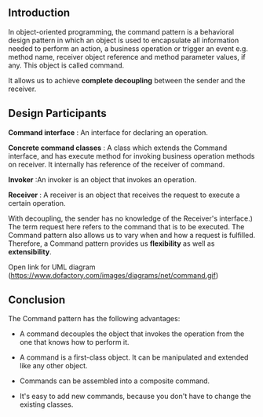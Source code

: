 ## Introduction

In object-oriented programming, the command pattern is a behavioral design pattern in which an object is used to encapsulate all information needed to perform an action, a business operation or trigger an event e.g. method name, receiver object reference and method parameter values, if any. This object is called command.

It allows us to achieve **complete decoupling** between the sender and the receiver.

## Design Participants

**Command interface** : An interface for declaring an operation.

**Concrete command classes** : A class which extends the Command interface, and has execute method for invoking business operation methods on receiver. It internally has reference of the receiver of command.

**Invoker** :An invoker is an object that invokes an operation.

**Receiver** : A receiver is an object that receives the request to execute a certain operation.

With decoupling, the sender has no knowledge of the Receiver's interface.) The term request here refers to the command that is to be executed. The Command pattern also allows us to vary when and how a request is fulfilled. Therefore, a Command pattern provides us **flexibility** as well as **extensibility**.

Open link for UML diagram (https://www.dofactory.com/images/diagrams/net/command.gif)

## Conclusion
The Command pattern has the following advantages:

* A command decouples the object that invokes the operation from the one that knows how to perform it.

* A command is a first-class object. It can be manipulated and extended like any other object.

* Commands can be assembled into a composite command.

* It's easy to add new commands, because you don't have to change the existing classes.

